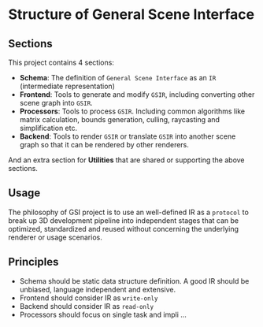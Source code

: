 # Structure of General Scene Interface

## Sections

This project contains 4 sections:

- **Schema**: The definition of `General Scene Interface` as an `IR` (intermediate representation)
- **Frontend**: Tools to generate and modify `GSIR`, including converting other scene graph into `GSIR`.
- **Processors**: Tools to process `GSIR`. Including common algorithms like matrix calculation, bounds generation, culling, raycasting and simplification etc.
- **Backend**: Tools to render `GSIR` or translate `GSIR` into another scene graph so that it can be rendered by other renderers.

And an extra section for **Utilities** that are shared or supporting the above sections.

## Usage

The philosophy of GSI project is to use an well-defined IR as a `protocol` to break up 3D development pipeline into independent stages that can be optimized, standardized and reused without concerning the underlying renderer or usage scenarios.



## Principles

- Schema should be static data structure definition. A good IR should be unbiased, language independent and extensive.
- Frontend should consider IR as `write-only`
- Backend should consider IR as `read-only`
- Processors should focus on single task and impli ...